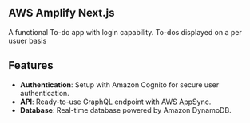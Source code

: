 ## AWS Amplify Next.js

A functional To-do app with login capability.
To-dos displayed on a per usuer basis 

## Features

- **Authentication**: Setup with Amazon Cognito for secure user authentication.
- **API**: Ready-to-use GraphQL endpoint with AWS AppSync.
- **Database**: Real-time database powered by Amazon DynamoDB.
